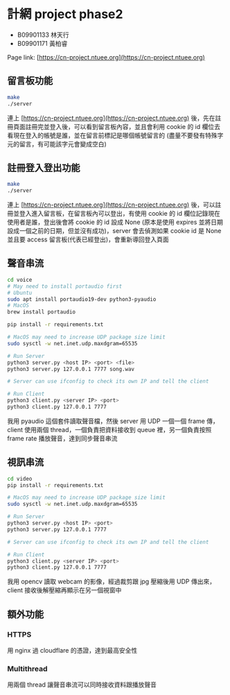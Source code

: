 # 計網 project phase2

- B09901133 林天行
- B09901171 黃柏睿

Page link: [https://cn-project.ntuee.org](https://cn-project.ntuee.org)

## 留言板功能

```bash
make
./server
```

連上 [https://cn-project.ntuee.org](https://cn-project.ntuee.org) 後，先在註冊頁面註冊完並登入後，可以看到留言板內容，並且會利用 cookie 的 id 欄位去看現在登入的帳號是誰，並在留言前標記是哪個帳號留言的
(盡量不要發有特殊字元的留言，有可能該字元會變成空白)

## 註冊登入登出功能

```bash
make
./server
```

連上 [https://cn-project.ntuee.org](https://cn-project.ntuee.org) 後，可以註冊並登入進入留言板，在留言板內可以登出，有使用 cookie 的 id 欄位記錄現在使用者是誰，登出後會將 cookie 的 id 設成 None (原本是使用 expires 並將日期設成一個之前的日期，但並沒有成功)，server 會去偵測如果 cookie id 是 None 並且要 access 留言板(代表已經登出)，會重新導回登入頁面

## 聲音串流

```bash
cd voice
# May need to install portaudio first
# Ubuntu
sudo apt install portaudio19-dev python3-pyaudio
# MacOS
brew install portaudio

pip install -r requirements.txt

# MacOS may need to increase UDP package size limit
sudo sysctl -w net.inet.udp.maxdgram=65535

# Run Server
python3 server.py <host IP> <port> <file>
python3 server.py 127.0.0.1 7777 song.wav

# Server can use ifconfig to check its own IP and tell the client

# Run Client
python3 client.py <server IP> <port>
python3 client.py 127.0.0.1 7777
```

我用 pyaudio 這個套件讀取聲音檔，然後 server 用 UDP 一個一個 frame 傳，client 使用兩個 thread，一個負責把資料接收到 queue 裡，另一個負責按照 frame rate 播放聲音，達到同步聲音串流

## 視訊串流

```bash
cd video
pip install -r requirements.txt

# MacOS may need to increase UDP package size limit
sudo sysctl -w net.inet.udp.maxdgram=65535

# Run Server
python3 server.py <host IP> <port>
python3 server.py 127.0.0.1 7777

# Server can use ifconfig to check its own IP and tell the client

# Run Client
python3 client.py <server IP> <port>
python3 client.py 127.0.0.1 7777
```

我用 opencv 讀取 webcam 的影像，經過裁剪跟 jpg 壓縮後用 UDP 傳出來，client 接收後解壓縮再顯示在另一個視窗中

## 額外功能

### HTTPS

用 nginx 過 cloudflare 的憑證，達到最高安全性

### Multithread

用兩個 thread 讓聲音串流可以同時接收資料跟播放聲音
